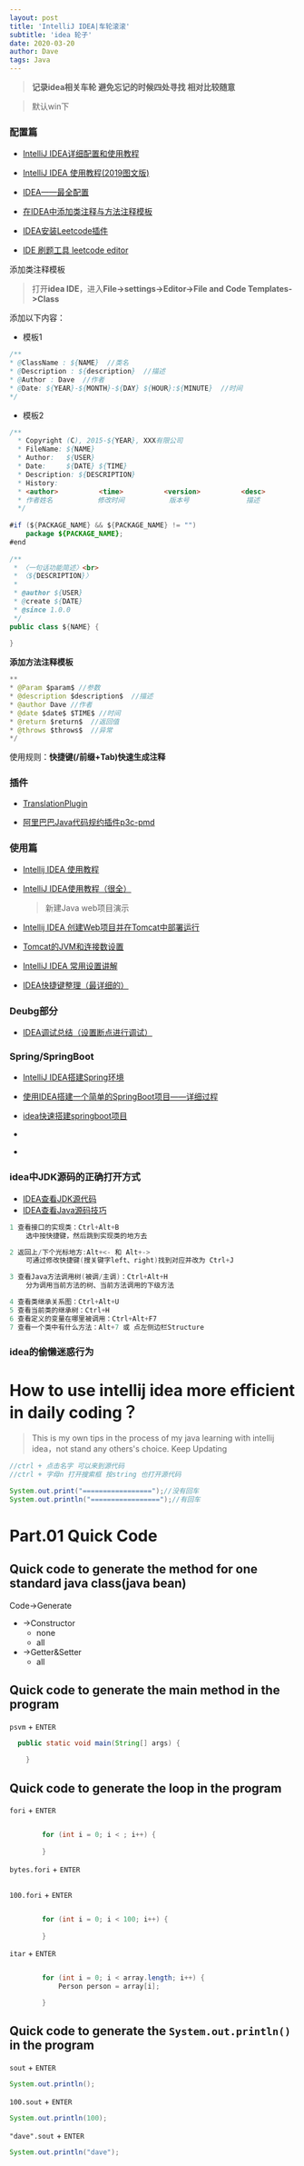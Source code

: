 ```yaml
---
layout: post
title: 'IntelliJ IDEA|车轮滚滚'
subtitle: 'idea 轮子'
date: 2020-03-20
author: Dave
tags: Java
---
```



>**记录idea相关车轮 避免忘记的时候四处寻找 相对比较随意**

>默认win下

### 配置篇

- [IntelliJ IDEA详细配置和使用教程](https://blog.csdn.net/m_m254282520/article/details/78900238) 
- [IntelliJ IDEA 使用教程(2019图文版)](https://www.jianshu.com/p/9c65b7613c30)

- [IDEA——最全配置](https://blog.csdn.net/qq_36135928/article/details/90348725)
- [在IDEA中添加类注释与方法注释模板](https://www.jianshu.com/p/bf66c4923aa8)
- [IDEA安装Leetcode插件](https://blog.csdn.net/u010180815/article/details/104728115?utm_medium=distribute.pc_aggpage_search_result.none-task-blog-2~all~first_rank_v2~rank_v25-1-104728115.nonecase&utm_term=idea%E4%B8%AD%E9%85%8D%E7%BD%AEleetcode)

- [IDE 刷题工具 leetcode editor](https://zhuanlan.zhihu.com/p/60309695)

添加类注释模板
>打开**idea IDE**，进入**File->settings->Editor->File and Code Templates->Class**

添加以下内容：
- 模板1

```java
/**
* @ClassName : ${NAME}  //类名
* @Description : ${description}  //描述
* @Author : Dave  //作者
* @Date: ${YEAR}-${MONTH}-${DAY} ${HOUR}:${MINUTE}  //时间
*/
```
- 模板2

```java
/**
  * Copyright (C), 2015-${YEAR}, XXX有限公司
  * FileName: ${NAME}
  * Author:   ${USER}
  * Date:     ${DATE} ${TIME}
  * Description: ${DESCRIPTION}
  * History:
  * <author>          <time>          <version>          <desc>
  * 作者姓名           修改时间           版本号              描述
  */
  
#if (${PACKAGE_NAME} && ${PACKAGE_NAME} != "")
    package ${PACKAGE_NAME};
#end
 
/**
 * 〈一句话功能简述〉<br> 
 * 〈${DESCRIPTION}〉
 *
 * @author ${USER}
 * @create ${DATE}
 * @since 1.0.0
 */
public class ${NAME} {
 
}

```

**添加方法注释模板**

```java
**
* @Param $param$ //参数
* @description $description$  //描述
* @author Dave //作者
* @date $date$ $TIME$ //时间
* @return $return$  //返回值
* @throws $throws$  //异常
*/
```

使用规则：**快捷键(/前缀+Tab)快速生成注释**


### 插件

- [TranslationPlugin](https://github.com/YiiGuxing/TranslationPlugin)

- [阿里巴巴Java代码规约插件p3c-pmd](https://mp.weixin.qq.com/s/lBDe60LFpdXoi2xbA-L2Qg?)

### 使用篇

- [Intellij IDEA 使用教程](https://www.runoob.com/w3cnote/intellij-idea-usage.html)

- [IntelliJ IDEA使用教程（很全）](https://www.cnblogs.com/yjd_hycf_space/p/7483921.html)
    >新建Java web项目演示

- [Intellij IDEA 创建Web项目并在Tomcat中部署运行](https://www.cnblogs.com/yjd_hycf_space/p/7483549.html)

- [Tomcat的JVM和连接数设置 ](https://www.cnblogs.com/yjd_hycf_space/p/8000237.html)

- [IntelliJ IDEA 常用设置讲解](https://www.cnblogs.com/yjd_hycf_space/p/7930929.html)
- [IDEA快捷键整理（最详细的）](https://www.cnblogs.com/yjd_hycf_space/p/7479646.html)
### Deubg部分
- [IDEA调试总结（设置断点进行调试）](https://www.cnblogs.com/yjd_hycf_space/p/7483471.html)

### Spring/SpringBoot
- [IntelliJ IDEA搭建Spring环境](https://blog.csdn.net/cflys/article/details/70598903)
- [使用IDEA搭建一个简单的SpringBoot项目——详细过程](https://blog.csdn.net/baidu_39298625/article/details/98102453)
- [idea快速搭建springboot项目](https://www.cnblogs.com/yybrhr/p/9811951.html)


- []()
- []()

### idea中JDK源码的正确打开方式
- [IDEA查看JDK源代码](https://www.cnblogs.com/lbrs/p/10923748.html)
- [IDEA查看Java源码技巧](https://blog.csdn.net/qq_28666081/article/details/83898684)

```java
1 查看接口的实现类：Ctrl+Alt+B
    选中按快捷键，然后跳到实现类的地方去

2 返回上/下个光标地方:Alt+<- 和 Alt+->
    可通过修改快捷键(搜关键字left、right)找到对应并改为 Ctrl+J

3 查看Java方法调用树(被调/主调)：Ctrl+Alt+H
    分为调用当前方法的树、当前方法调用的下级方法

4 查看类继承关系图：Ctrl+Alt+U
5 查看当前类的继承树：Ctrl+H
6 查看定义的变量在哪里被调用：Ctrl+Alt+F7
7 查看一个类中有什么方法：Alt+7 或 点左侧边栏Structure
```

### idea的偷懒迷惑行为
# How to use intellij idea more efficient in daily coding？
>This is my own tips in the process of my java learning with intellij idea，not stand any others's choice.
>Keep Updating 

```java
//ctrl + 点击名字 可以来到源代码
//ctrl + 字母n 打开搜索框 按string 也打开源代码

System.out.print("=================");//没有回车
System.out.println("=================");//有回车

```
# Part.01 Quick Code 

## Quick code to generate the method for one standard java class(java bean)
Code->Generate

+ ->Constructor
    - none
    - all
+ ->Getter&Setter
    - all


## Quick code to generate the main method in the program
`psvm` + `ENTER`
```java
  public static void main(String[] args) {
        
    }
```

## Quick code to generate the loop in the program

`fori` + `ENTER`
```java

        for (int i = 0; i < ; i++) {
            
        }

```

`bytes.fori` + `ENTER`
```java


```


`100.fori` + `ENTER`
```java

        for (int i = 0; i < 100; i++) {
            
        }

```

`itar` + `ENTER`

```java

        for (int i = 0; i < array.length; i++) {
            Person person = array[i];

        }

```

## Quick code to generate the `System.out.println()` in the program

`sout` + `ENTER`
```java
System.out.println();
```

`100.sout` + `ENTER`
```java
System.out.println(100);
```
`"dave".sout` + `ENTER`
```java
System.out.println("dave");
```
